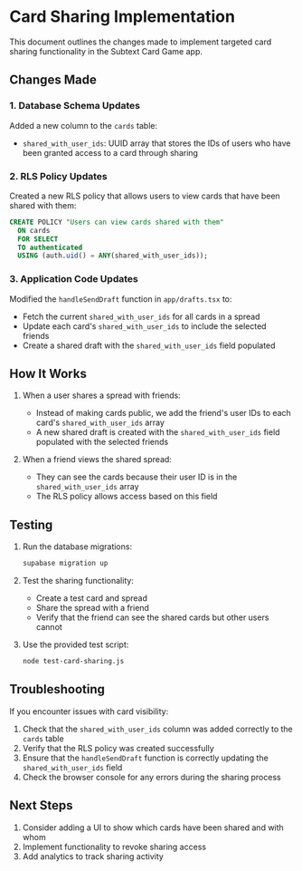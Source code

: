 # Card Sharing Implementation

This document outlines the changes made to implement targeted card sharing functionality in the Subtext Card Game app.

## Changes Made

### 1. Database Schema Updates

Added a new column to the `cards` table:
- `shared_with_user_ids`: UUID array that stores the IDs of users who have been granted access to a card through sharing

### 2. RLS Policy Updates

Created a new RLS policy that allows users to view cards that have been shared with them:
```sql
CREATE POLICY "Users can view cards shared with them"
  ON cards
  FOR SELECT
  TO authenticated
  USING (auth.uid() = ANY(shared_with_user_ids));
```

### 3. Application Code Updates

Modified the `handleSendDraft` function in `app/drafts.tsx` to:
- Fetch the current `shared_with_user_ids` for all cards in a spread
- Update each card's `shared_with_user_ids` to include the selected friends
- Create a shared draft with the `shared_with_user_ids` field populated

## How It Works

1. When a user shares a spread with friends:
   - Instead of making cards public, we add the friend's user IDs to each card's `shared_with_user_ids` array
   - A new shared draft is created with the `shared_with_user_ids` field populated with the selected friends

2. When a friend views the shared spread:
   - They can see the cards because their user ID is in the `shared_with_user_ids` array
   - The RLS policy allows access based on this field

## Testing

1. Run the database migrations:
   ```bash
   supabase migration up
   ```

2. Test the sharing functionality:
   - Create a test card and spread
   - Share the spread with a friend
   - Verify that the friend can see the shared cards but other users cannot

3. Use the provided test script:
   ```bash
   node test-card-sharing.js
   ```

## Troubleshooting

If you encounter issues with card visibility:

1. Check that the `shared_with_user_ids` column was added correctly to the `cards` table
2. Verify that the RLS policy was created successfully
3. Ensure that the `handleSendDraft` function is correctly updating the `shared_with_user_ids` field
4. Check the browser console for any errors during the sharing process

## Next Steps

1. Consider adding a UI to show which cards have been shared and with whom
2. Implement functionality to revoke sharing access
3. Add analytics to track sharing activity
